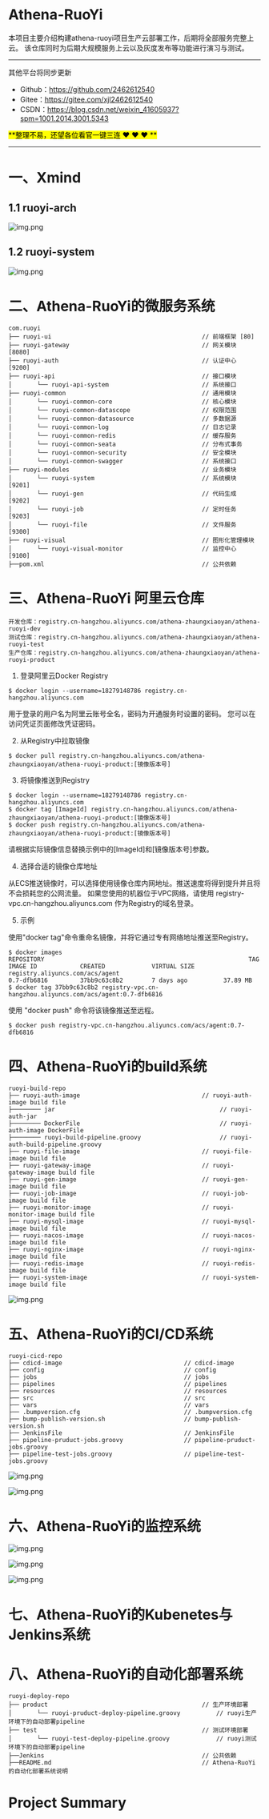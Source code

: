 # Athena-RuoYi

本项目主要介绍构建athena-ruoyi项目生产云部署工作，后期将全部服务完整上云。
该仓库同时为后期大规模服务上云以及灰度发布等功能进行演习与测试。

-----------------------------------------------------------------------------------------------

其他平台将同步更新

- Github：https://github.com/2462612540
- Gitee：https://gitee.com/xjl2462612540
- CSDN：https://blog.csdn.net/weixin_41605937?spm=1001.2014.3001.5343

<mark>**整理不易，还望各位看官一键三连 :heart: :heart: :heart: **</mark>

-----------------------------------------------------------------------------------------------

# 一、Xmind

## 1.1 ruoyi-arch

![img.png](Xmind/images/ruoyi-architecture.png)

## 1.2 ruoyi-system 

![img.png](Xmind/images/ruoyi-system.png)

# 二、Athena-RuoYi的微服务系统

```
com.ruoyi     
├── ruoyi-ui                                          // 前端框架 [80]
├── ruoyi-gateway                                     // 网关模块 [8080]
├── ruoyi-auth                                        // 认证中心 [9200]
├── ruoyi-api                                         // 接口模块
│       └── ruoyi-api-system                          // 系统接口
├── ruoyi-common                                      // 通用模块
│       └── ruoyi-common-core                         // 核心模块
│       └── ruoyi-common-datascope                    // 权限范围
│       └── ruoyi-common-datasource                   // 多数据源
│       └── ruoyi-common-log                          // 日志记录
│       └── ruoyi-common-redis                        // 缓存服务
│       └── ruoyi-common-seata                        // 分布式事务
│       └── ruoyi-common-security                     // 安全模块
│       └── ruoyi-common-swagger                      // 系统接口
├── ruoyi-modules                                     // 业务模块
│       └── ruoyi-system                              // 系统模块 [9201]
│       └── ruoyi-gen                                 // 代码生成 [9202]
│       └── ruoyi-job                                 // 定时任务 [9203]
│       └── ruoyi-file                                // 文件服务 [9300]
├── ruoyi-visual                                      // 图形化管理模块
│       └── ruoyi-visual-monitor                      // 监控中心 [9100]
├──pom.xml                                            // 公共依赖
```

# 三、Athena-RuoYi 阿里云仓库

```
开发仓库：registry.cn-hangzhou.aliyuncs.com/athena-zhaungxiaoyan/athena-ruoyi-dev
测试仓库：registry.cn-hangzhou.aliyuncs.com/athena-zhaungxiaoyan/athena-ruoyi-test
生产仓库：registry.cn-hangzhou.aliyuncs.com/athena-zhaungxiaoyan/athena-ruoyi-product
```

1. 登录阿里云Docker Registry

```shell
$ docker login --username=18279148786 registry.cn-hangzhou.aliyuncs.com
```

用于登录的用户名为阿里云账号全名，密码为开通服务时设置的密码。 您可以在访问凭证页面修改凭证密码。

2. 从Registry中拉取镜像

```shell
$ docker pull registry.cn-hangzhou.aliyuncs.com/athena-zhaungxiaoyan/athena-ruoyi-product:[镜像版本号]
```

3. 将镜像推送到Registry

```shell
$ docker login --username=18279148786 registry.cn-hangzhou.aliyuncs.com
$ docker tag [ImageId] registry.cn-hangzhou.aliyuncs.com/athena-zhaungxiaoyan/athena-ruoyi-product:[镜像版本号]
$ docker push registry.cn-hangzhou.aliyuncs.com/athena-zhaungxiaoyan/athena-ruoyi-product:[镜像版本号]
```

请根据实际镜像信息替换示例中的[ImageId]和[镜像版本号]参数。

4. 选择合适的镜像仓库地址

从ECS推送镜像时，可以选择使用镜像仓库内网地址。推送速度将得到提升并且将不会损耗您的公网流量。
如果您使用的机器位于VPC网络，请使用 registry-vpc.cn-hangzhou.aliyuncs.com 作为Registry的域名登录。

5. 示例

使用"docker tag"命令重命名镜像，并将它通过专有网络地址推送至Registry。

```shell
$ docker images
REPOSITORY                                                         TAG                 IMAGE ID            CREATED             VIRTUAL SIZE
registry.aliyuncs.com/acs/agent                                    0.7-dfb6816         37bb9c63c8b2        7 days ago          37.89 MB
$ docker tag 37bb9c63c8b2 registry-vpc.cn-hangzhou.aliyuncs.com/acs/agent:0.7-dfb6816
```

使用 "docker push" 命令将该镜像推送至远程。
```shell
$ docker push registry-vpc.cn-hangzhou.aliyuncs.com/acs/agent:0.7-dfb6816
```

# 四、Athena-RuoYi的build系统

```
ruoyi-build-repo    
├── ruoyi-auth-image                                  // ruoyi-auth-image build file
├──────── jar                                              // ruoyi-auth-jar
├──────── DockerFile                                       // ruoyi-auth-image DockerFile
├──────── ruoyi-build-pipeline.groovy                      // ruoyi-auth-build-pipeline.groovy
├── ruoyi-file-image                                  // ruoyi-file-image build file   
├── ruoyi-gateway-image                               // ruoyi-gateway-image build file
├── ruoyi-gen-image                                   // ruoyi-gen-image build file
├── ruoyi-job-image                                   // ruoyi-job-image build file
├── ruoyi-monitor-image                               // ruoyi-monitor-image build file
├── ruoyi-mysql-image                                 // ruoyi-mysql-image build file
├── ruoyi-nacos-image                                 // ruoyi-nacos-image build file
├── ruoyi-nginx-image                                 // ruoyi-nginx-image build file
├── ruoyi-redis-image                                 // ruoyi-redis-image build file
├── ruoyi-system-image                                // ruoyi-system-image build file
```

![img.png](Xmind/images/ruoyi-build-atch.png)

# 五、Athena-RuoYi的CI/CD系统

```
ruoyi-cicd-repo   
├── cdicd-image                                  // cdicd-image
├── config                                       // config  
├── jobs                                         // jobs
├── pipelines                                    // pipelines
├── resources                                    // resources
├── src                                          // src
├── vars                                         // vars
├── .bumpversion.cfg                             // .bumpversion.cfg 
├── bump-publish-version.sh                      // bump-publish-version.sh
├── JenkinsFile                                  // JenkinsFile 
├── pipeline-pruduct-jobs.groovy                 // pipeline-pruduct-jobs.groovy
├── pipeline-test-jobs.groovy                    // pipeline-test-jobs.groovy
```

![img.png](Xmind/images/ruoyi-ci-arch.png)

![img.png](Xmind/images/Athena-ruoyi-deploy.png)

# 六、Athena-RuoYi的监控系统

![img.png](Xmind/images/Promethes.png)

![img.png](Xmind/images/Promethes-monitor.png)

![img.png](Xmind/images/Grafana.png)

# 七、Athena-RuoYi的Kubenetes与Jenkins系统


# 八、Athena-RuoYi的自动化部署系统

```
ruoyi-deploy-repo     
├── product                                           // 生产环境部署
│       └── ruoyi-pruduct-deploy-pipeline.groovy          // ruoyi生产环境下的自动部署pipeline 
├── test                                              // 测试环境部署
│       └── ruoyi-test-deploy-pipeline.groovy             // ruoyi测试环境下的自动部署pipeline
├──Jenkins                                            // 公共依赖
├──README.md                                          // Athena-RuoYi的自动化部署系统说明
```


# Project Summary